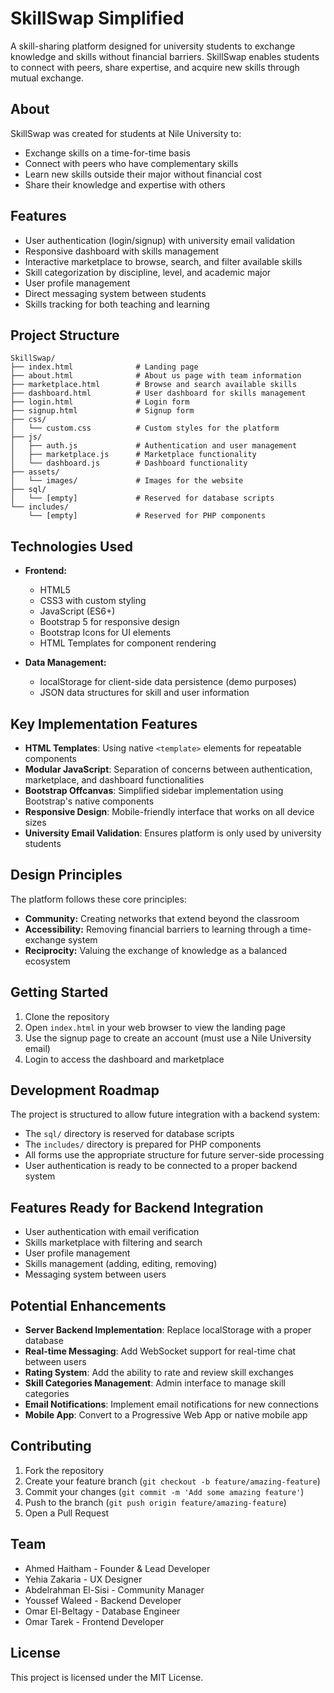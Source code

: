 # SkillSwap Simplified

A skill-sharing platform designed for university students to exchange knowledge and skills without financial barriers. SkillSwap enables students to connect with peers, share expertise, and acquire new skills through mutual exchange.

## About

SkillSwap was created for students at Nile University to:
- Exchange skills on a time-for-time basis
- Connect with peers who have complementary skills
- Learn new skills outside their major without financial cost
- Share their knowledge and expertise with others

## Features

- User authentication (login/signup) with university email validation
- Responsive dashboard with skills management
- Interactive marketplace to browse, search, and filter available skills
- Skill categorization by discipline, level, and academic major
- User profile management
- Direct messaging system between students
- Skills tracking for both teaching and learning

## Project Structure

```
SkillSwap/
├── index.html              # Landing page
├── about.html              # About us page with team information
├── marketplace.html        # Browse and search available skills
├── dashboard.html          # User dashboard for skills management
├── login.html              # Login form
├── signup.html             # Signup form
├── css/
│   └── custom.css          # Custom styles for the platform
├── js/
│   ├── auth.js             # Authentication and user management
│   ├── marketplace.js      # Marketplace functionality
│   └── dashboard.js        # Dashboard functionality
├── assets/
│   └── images/             # Images for the website
├── sql/
│   └── [empty]             # Reserved for database scripts
└── includes/
    └── [empty]             # Reserved for PHP components
```

## Technologies Used

- **Frontend:**
  - HTML5
  - CSS3 with custom styling
  - JavaScript (ES6+)
  - Bootstrap 5 for responsive design
  - Bootstrap Icons for UI elements
  - HTML Templates for component rendering
  
- **Data Management:**
  - localStorage for client-side data persistence (demo purposes)
  - JSON data structures for skill and user information

## Key Implementation Features

- **HTML Templates**: Using native `<template>` elements for repeatable components
- **Modular JavaScript**: Separation of concerns between authentication, marketplace, and dashboard functionalities
- **Bootstrap Offcanvas**: Simplified sidebar implementation using Bootstrap's native components
- **Responsive Design**: Mobile-friendly interface that works on all device sizes
- **University Email Validation**: Ensures platform is only used by university students

## Design Principles

The platform follows these core principles:
- **Community:** Creating networks that extend beyond the classroom
- **Accessibility:** Removing financial barriers to learning through a time-exchange system
- **Reciprocity:** Valuing the exchange of knowledge as a balanced ecosystem

## Getting Started

1. Clone the repository
2. Open `index.html` in your web browser to view the landing page
3. Use the signup page to create an account (must use a Nile University email)
4. Login to access the dashboard and marketplace

## Development Roadmap

The project is structured to allow future integration with a backend system:
- The `sql/` directory is reserved for database scripts
- The `includes/` directory is prepared for PHP components
- All forms use the appropriate structure for future server-side processing
- User authentication is ready to be connected to a proper backend system

## Features Ready for Backend Integration

- User authentication with email verification
- Skills marketplace with filtering and search
- User profile management
- Skills management (adding, editing, removing)
- Messaging system between users

## Potential Enhancements

- **Server Backend Implementation**: Replace localStorage with a proper database
- **Real-time Messaging**: Add WebSocket support for real-time chat between users
- **Rating System**: Add the ability to rate and review skill exchanges
- **Skill Categories Management**: Admin interface to manage skill categories
- **Email Notifications**: Implement email notifications for new connections
- **Mobile App**: Convert to a Progressive Web App or native mobile app

## Contributing

1. Fork the repository
2. Create your feature branch (`git checkout -b feature/amazing-feature`)
3. Commit your changes (`git commit -m 'Add some amazing feature'`)
4. Push to the branch (`git push origin feature/amazing-feature`)
5. Open a Pull Request

## Team

- Ahmed Haitham - Founder & Lead Developer
- Yehia Zakaria - UX Designer
- Abdelrahman El-Sisi - Community Manager
- Youssef Waleed - Backend Developer
- Omar El-Beltagy - Database Engineer
- Omar Tarek - Frontend Developer

## License

This project is licensed under the MIT License. 